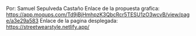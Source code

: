 Por:   Samuel Sepulveda Castaño
Enlace de la propuesta grafica:   https://app.moqups.com/Td9jBjHmhpzK3QbcRcr5TESU1zO3wcvB/view/page/a3e29a583
Enlace de la pagina desplegada:   https://streetwearstyle.netlify.app/

